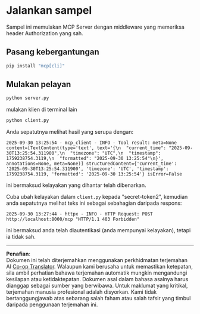 <!--
CO_OP_TRANSLATOR_METADATA:
{
  "original_hash": "3f68294760a11dd3fdd175bd7f904a92",
  "translation_date": "2025-10-07T01:31:47+00:00",
  "source_file": "03-GettingStarted/11-simple-auth/code/basic/python/README.md",
  "language_code": "ms"
}
-->
# Jalankan sampel

Sampel ini memulakan MCP Server dengan middleware yang memeriksa header Authorization yang sah.

## Pasang kebergantungan

```bash
pip install "mcp[cli]" 
```

## Mulakan pelayan

```bash
python server.py
```

mulakan klien di terminal lain

```bash
python client.py
```

Anda sepatutnya melihat hasil yang serupa dengan:

```text
2025-09-30 13:25:54 - mcp_client - INFO - Tool result: meta=None content=[TextContent(type='text', text='{\n  "current_time": "2025-09-30T13:25:54.311900",\n  "timezone": "UTC",\n  "timestamp": 1759238754.3119,\n  "formatted": "2025-09-30 13:25:54"\n}', annotations=None, meta=None)] structuredContent={'current_time': '2025-09-30T13:25:54.311900', 'timezone': 'UTC', 'timestamp': 1759238754.3119, 'formatted': '2025-09-30 13:25:54'} isError=False
```

ini bermaksud kelayakan yang dihantar telah dibenarkan.

Cuba ubah kelayakan dalam `client.py` kepada "secret-token2", kemudian anda sepatutnya melihat teks ini sebagai sebahagian daripada respons:

```text
2025-09-30 13:27:44 - httpx - INFO - HTTP Request: POST http://localhost:8000/mcp "HTTP/1.1 403 Forbidden"
```

ini bermaksud anda telah diautentikasi (anda mempunyai kelayakan), tetapi ia tidak sah.

---

**Penafian**:  
Dokumen ini telah diterjemahkan menggunakan perkhidmatan terjemahan AI [Co-op Translator](https://github.com/Azure/co-op-translator). Walaupun kami berusaha untuk memastikan ketepatan, sila ambil perhatian bahawa terjemahan automatik mungkin mengandungi kesilapan atau ketidaktepatan. Dokumen asal dalam bahasa asalnya harus dianggap sebagai sumber yang berwibawa. Untuk maklumat yang kritikal, terjemahan manusia profesional adalah disyorkan. Kami tidak bertanggungjawab atas sebarang salah faham atau salah tafsir yang timbul daripada penggunaan terjemahan ini.